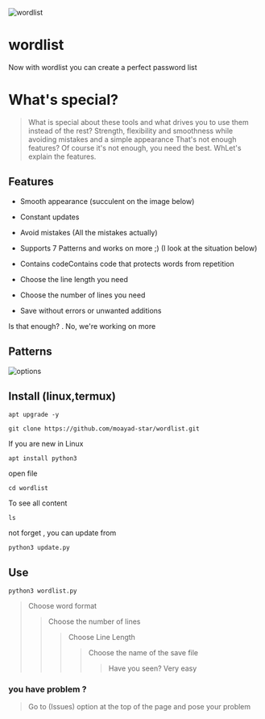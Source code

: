 



![wordlist](https://user-images.githubusercontent.com/60769512/185989117-67e6908a-7575-4f13-9aff-29ea106175f3.jpg)
# wordlist 

Now with wordlist you can create a perfect password list

# What's special? 
> What is special about these tools and what drives you to use them instead of the rest? 
> Strength, flexibility and smoothness while avoiding mistakes and a simple appearance
> That's not enough features? Of course it's not enough, you need the best.
> WhLet's explain the features. 
## Features

* Smooth appearance (succulent on the image below)

* Constant updates

* Avoid mistakes (All the mistakes actually)

* Supports 7 Patterns and works on more ;) (I look at the situation below)

* Contains codeContains code that protects words from repetition 

* Choose the line length you need

* Choose the number of lines you need

* Save without errors or unwanted additions

Is that enough? . No, we're working on more

## Patterns




![options](https://user-images.githubusercontent.com/60769512/185991457-a0f6ef68-93cf-489e-bade-63057dfcf42b.jpg)

## Install (linux,termux)

```
apt upgrade -y
```
```
git clone https://github.com/moayad-star/wordlist.git
```
If you are new in Linux
```
apt install python3 
```
open file
```
cd wordlist
```
To see all content
```
ls
```

not forget , you can update from 
```
python3 update.py
```




## Use
```
python3 wordlist.py 
```
> Choose word format 
>> Choose the number of lines
>>> Choose Line Length
>>>> Choose the name of the save file
>>>>> Have you seen? Very easy



### you have problem ?

> Go to (Issues) option at the top of the page 
> and pose your problem




